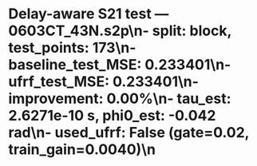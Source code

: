 # Delay-aware S21 test — 0603CT_43N.s2p\n- split: block, test_points: 173\n- baseline_test_MSE: 0.233401\n- ufrf_test_MSE: 0.233401\n- improvement: 0.00%\n- tau_est: 2.6271e-10 s, phi0_est: -0.042 rad\n- used_ufrf: False (gate=0.02, train_gain=0.0040)\n